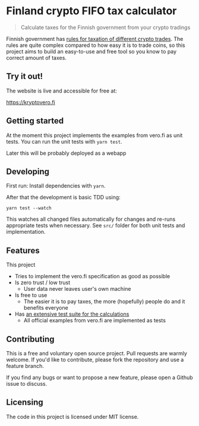 # Finland crypto FIFO tax calculator
> Calculate taxes for the Finnish government from your crypto tradings

Finnish government has [rules for taxation of different crypto
trades](https://www.vero.fi/en/detailed-guidance/guidance/48411/taxation-of-virtual-currencies3/).
The rules are quite complex compared to how easy it is to trade coins, so this
project aims to build an easy-to-use and free tool so you know to pay correct
amount of taxes.

## Try it out!

The website is live and accessible for free at:

https://kryptovero.fi

## Getting started

At the moment this project implements the examples from vero.fi as unit tests.
You can run the unit tests with `yarn test`.

Later this will be probably deployed as a webapp

## Developing

First run: Install dependencies with `yarn`.

After that the development is basic TDD using:

```
yarn test --watch
```

This watches all changed files automatically for changes and re-runs appropriate
tests when necessary. See `src/` folder for both unit tests and implementation.

## Features

This project
* Tries to implement the vero.fi specification as good as possible
* Is zero trust / low trust
  * User data never leaves user's own machine
* Is free to use
  * The easier it is to pay taxes, the more (hopefully) people do and it
    benefits everyone
* Has [an extensive test suite for the calculations](./ledger/src/)
  * All official examples from vero.fi are implemented as tests

## Contributing

This is a free and voluntary open source project. Pull requests are warmly
welcome. If you'd like to contribute, please fork the repository and use a
feature branch.

If you find any bugs or want to propose a new feature, please open a Github
issue to discuss.

## Licensing

The code in this project is licensed under MIT license.
